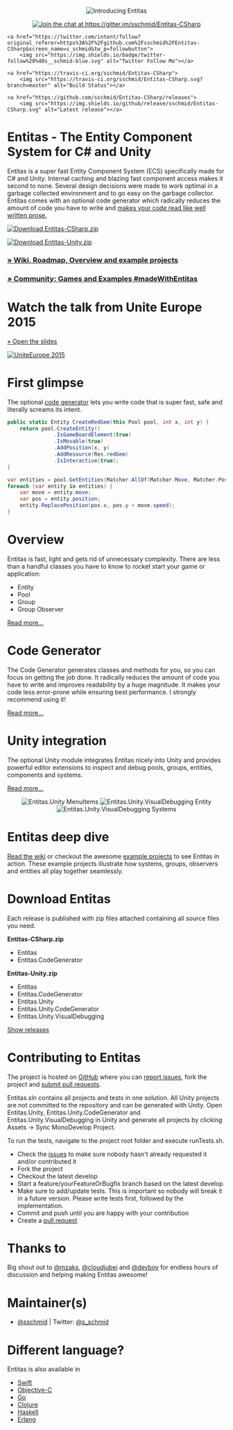 <p align="center">
    <img src="https://raw.githubusercontent.com/sschmid/Entitas-CSharp/develop/Readme/Images/Entitas-Header.png" alt="Introducing Entitas">
</p>
<p align="center">
    <a href="https://gitter.im/sschmid/Entitas-CSharp?utm_source=badge&utm_medium=badge&utm_campaign=pr-badge&utm_content=badge">
        <img src="https://img.shields.io/badge/gitter-join%20chat-brightgreen.svg" alt="Join the chat at https://gitter.im/sschmid/Entitas-CSharp"></a>

    <a href="https://twitter.com/intent/follow?original_referer=https%3A%2F%2Fgithub.com%2Fsschmid%2FEntitas-CSharp&screen_name=s_schmid&tw_p=followbutton">
        <img src="https://img.shields.io/badge/twitter-follow%20%40s__schmid-blue.svg" alt="Twitter Follow Me"></a>

    <a href="https://travis-ci.org/sschmid/Entitas-CSharp">
        <img src="https://travis-ci.org/sschmid/Entitas-CSharp.svg?branch=master" alt="Build Status"></a>

    <a href="https://github.com/sschmid/Entitas-CSharp/releases">
        <img src="https://img.shields.io/github/release/sschmid/Entitas-CSharp.svg" alt="Latest release"></a>
</p>

Entitas - The Entity Component System for C# and Unity
======================================================

Entitas is a super fast Entity Component System (ECS) specifically made for C# and Unity. Internal caching and blazing fast component access makes it second to none. Several design decisions were made to work optimal in a garbage collected environment and to go easy on the garbage collector. Entitas comes with an optional code generator which radically reduces the amount of code you have to write and [makes your code read like well written prose.][clean-coders]

[![Download Entitas-CSharp.zip][download-entitas-csharp-shield]][entitas-csharp-zip]

[![Download Entitas-Unity.zip][download-entitas-unity-shield]][entitas-unity-zip]

### **[» Wiki, Roadmap, Overview and example projects][wiki]**
### **[» Community: Games and Examples #madeWithEntitas][wiki-games-and-examples]**


Watch the talk from Unite Europe 2015
=====================================
<a href="http://slideshare.net/sschmid/uniteeurope-2015" target="_blank">» Open the slides</a>

[![UniteEurope 2015][unite-europe-2015-video-thumbnail]][unite-europe-2015-video]


First glimpse
=============

The optional [code generator][wiki-code-generator] lets you write code that is super fast, safe and literally screams its intent.

```csharp
public static Entity CreateRedGem(this Pool pool, int x, int y) {
    return pool.CreateEntity()
               .IsGameBoardElement(true)
               .IsMovable(true)
               .AddPosition(x, y)
               .AddResource(Res.redGem)
               .IsInteractive(true);
}
```

```csharp
var entities = pool.GetEntities(Matcher.AllOf(Matcher.Move, Matcher.Position));
foreach (var entity in entities) {
    var move = entity.move;
    var pos = entity.position;
    entity.ReplacePosition(pos.x, pos.y + move.speed);
}
```


Overview
========

Entitas is fast, light and gets rid of unnecessary complexity. There are less than a handful classes you have to know to rocket start your game or application:

- Entity
- Pool
- Group
- Group Observer

[Read more...][wiki-overview]


Code Generator
==============

The Code Generator generates classes and methods for you, so you can focus on getting the job done. It radically reduces the amount of code you have to write and improves readability by a huge magnitude. It makes your code less error-prone while ensuring best performance. I strongly recommend using it!

[Read more...][wiki-code-generator]


Unity integration
=================

The optional Unity module integrates Entitas nicely into Unity and provides powerful editor extensions to inspect and debug pools, groups, entities, components and systems.

[Read more...][wiki-unity-integration]

<p align="center">
    <img src="https://raw.githubusercontent.com/sschmid/Entitas-CSharp/develop/Readme/Images/Entitas.Unity-MenuItems.png" alt="Entitas.Unity MenuItems">
    <img src="https://raw.githubusercontent.com/sschmid/Entitas-CSharp/develop/Readme/Images/Entitas.Unity.VisualDebugging-Entity.png" alt="Entitas.Unity.VisualDebugging Entity">
    <img src="https://raw.githubusercontent.com/sschmid/Entitas-CSharp/develop/Readme/Images/Entitas.Unity.VisualDebugging-DebugSystems.png" alt="Entitas.Unity.VisualDebugging Systems">
</p>


Entitas deep dive
=================

[Read the wiki][wiki] or checkout the awesome [example projects][wiki-example-projects] to see Entitas in action. These example projects illustrate how systems, groups, observers and entities all play together seamlessly.


Download Entitas
================

Each release is published with zip files attached containing all source files you need.

**Entitas-CSharp.zip**
- Entitas
- Entitas.CodeGenerator


**Entitas-Unity.zip**
- Entitas
- Entitas.CodeGenerator
- Entitas.Unity
- Entitas.Unity.CodeGenerator
- Entitas.Unity.VisualDebugging


[Show releases][releases]


Contributing to Entitas
=======================

The project is hosted on [GitHub][github-entitas] where you can [report issues][issues], fork the project and [submit pull requests][pulls].

Entitas.sln contains all projects and tests in one solution. All Unity projects are not committed to the repository and can be generated with Unity. Open Entitas.Unity, Entitas.Unity.CodeGenerator and Entitas.Unity.VisualDebugging in Unity and generate all projects by clicking Assets -> Sync MonoDevelop Project.

To run the tests, navigate to the project root folder and execute runTests.sh.

- Check the [issues][issues] to make sure nobody hasn't already requested it and/or contributed it
- Fork the project
- Checkout the latest develop
- Start a feature/yourFeatureOrBugfix branch based on the latest develop
- Make sure to add/update tests. This is important so nobody will break it in a future version. Please write tests first, followed by the implementation.
- Commit and push until you are happy with your contribution
- Create a [pull request][pulls]


Thanks to
=========

Big shout out to [@mzaks][github-mzaks], [@cloudjubei][github-cloudjubei] and [@devboy][github-devboy] for endless hours of discussion and helping making Entitas awesome!


Maintainer(s)
=============

- [@sschmid][github-sschmid] | Twitter: [@s_schmid][twitter-sschmid]


Different language?
===================

Entitas is also available in
- [Swift](https://github.com/mzaks/Entitas)
- [Objective-C](https://github.com/wooga/entitas)
- [Go](https://github.com/wooga/go-entitas)
- [Clojure](https://github.com/mhaemmerle/entitas-clj)
- [Haskell](https://github.com/mhaemmerle/entitas-haskell)
- [Erlang](https://github.com/mhaemmerle/entitas_erl)


[clean-coders]: https://cleancoders.com "Clean Coders"
[download-entitas-csharp-shield]: https://img.shields.io/badge/download-entitas.csharp-blue.svg "Download Entitas-CSharp.zip"
[download-entitas-unity-shield]: https://img.shields.io/badge/download-entitas.unity-blue.svg "Download Entitas-Unity.zip"
[entitas-csharp-zip]: https://github.com/sschmid/Entitas-CSharp/blob/master/bin/Entitas-CSharp.zip?raw=true "Download Entitas-CSharp.zip"
[entitas-unity-zip]: https://github.com/sschmid/Entitas-CSharp/blob/master/bin/Entitas-Unity.zip?raw=true "Download Entitas-Unity.zip"

[wiki]: https://github.com/sschmid/Entitas-CSharp/wiki "Entitas Wiki"
[wiki-code-generator]: https://github.com/sschmid/Entitas-CSharp/wiki/Code-Generator "Wiki - Code Generator"
[wiki-overview]: https://github.com/sschmid/Entitas-CSharp/wiki/Overview "Wiki - Overview"
[wiki-unity-integration]: https://github.com/sschmid/Entitas-CSharp/wiki/Unity-integration "Wiki - Unity Integration"
[wiki-example-projects]: https://github.com/sschmid/Entitas-CSharp/wiki/Example-projects "Wiki - Example Projects"
[wiki-games-and-examples]: https://github.com/sschmid/Entitas-CSharp/wiki/Games-and-Examples "Wiki - Games and Examples #madeWithEntitas"

[unite-europe-2015-video-thumbnail]: https://raw.githubusercontent.com/sschmid/Entitas-CSharp/develop/Readme/Images/UniteEurope-2015.png "Video: Watch the Entitas Talk at Unite Europe 2015"
[unite-europe-2015-video]: http://buff.ly/1KtKlm6 "Video: Watch the Entitas Talk at Unite Europe 2015"

[github-entitas]: https://github.com/sschmid/Entitas-CSharp "sschmid/Entitas-CSharp"
[releases]: https://github.com/sschmid/Entitas-CSharp/releases "Releases"
[issues]: https://github.com/sschmid/Entitas-CSharp/issues "Issues"
[pulls]: https://github.com/sschmid/Entitas-CSharp/pulls "Pull Requests"

[twitter-sschmid]: https://twitter.com/s_schmid "s_schmid on Twitter"

[github-sschmid]: https://github.com/sschmid "@sschmid"
[github-mzaks]: https://github.com/mzaks "@mzaks"
[github-cloudjubei]: https://github.com/cloudjubei "@cloudjubei"
[github-devboy]: https://github.com/devboy "@devboy"
